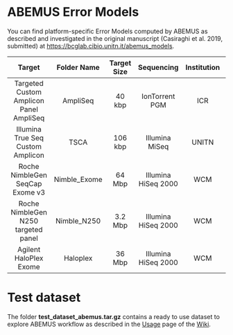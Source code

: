 # ABEMUS Error Models

You can find platform-specific Error Models computed by ABEMUS as described and investigated in the original manuscript (Casiraghi et al. 2019, submitted) at https://bcglab.cibio.unitn.it/abemus_models.

|                  ﻿Target                 |  Folder Name | Target Size |      Sequencing     | Institution | n. Controls | Seq. Protocol |           PMID           |
|:---------------------------------------:|:------------:|:-----------:|:-------------------:|:-----------:|:-----------:|:-------------:|:------------------------:|
| Targeted Custom Amplicon Panel AmpliSeq |   AmpliSeq   |    40 kbp   |    IonTorrent PGM   |     ICR     |     113     |       SE      |    25232177, 26537258    |
|    Illumina True Seq Custom Amplicon    |     TSCA     |   106 kbp   |    Illumina MiSeq   |    UNITN    |      3      |       PE      |            --            |
|     Roche NimbleGen SeqCap Exome v3     | Nimble_Exome |    64 Mbp   | Illumina HiSeq 2000 |     WCM     |      40     |       SE      | Beltran et al, submitted |
|   Roche NimbleGen N250 targeted panel   |  Nimble_N250 |   3.2 Mbp   | Illumina HiSeq 2000 |     WCM     |      20     |       PE      |            --            |
|          Agilent HaloPlex Exome         |   Haloplex   |    36 Mbp   | Illumina HiSeq 2000 |     WCM     |      50     |       PE      |         26855148         |


# Test dataset

The folder **test_dataset_abemus.tar.gz** contains a ready to use dataset to explore ABEMUS workflow as described in the [Usage](https://github.com/cibiobcg/abemus/wiki/Usage) page of the [Wiki](https://github.com/cibiobcg/abemus/wiki).
